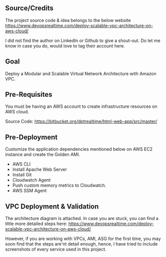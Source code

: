 
## Source/Credits

The project source code & idea belongs to the below website
https://www.devopsrealtime.com/deploy-scalable-vpc-architecture-on-aws-cloud/

I did not find the author on LinkedIn or Github to give a shout-out. Do let me know in case you do, would love to tag their account here.



## Goal
Deploy a Modular and Scalable Virtual Network Architecture with Amazon VPC.

## Pre-Requisites
You must be having an AWS account to create infrastructure resources on AWS cloud.

Source Code: https://bitbucket.org/dptrealtime/html-web-app/src/master/

## Pre-Deployment
Customize the application dependencies mentioned below on AWS EC2 instance and create the Golden AMI.

- AWS CLI
- Install Apache Web Server
- Install Git
- Cloudwatch Agent
- Push custom memory metrics to Cloudwatch.
- AWS SSM Agent

## VPC Deployment & Validation

The architecture diagram is attached. In case you are stuck, you can find a little more detailed steps here: https://www.devopsrealtime.com/deploy-scalable-vpc-architecture-on-aws-cloud/

However, if you are working with VPCs, AMI, ASG for the first time, you may soon find that the steps are'nt detail enough, hence, I have tried to include screenshots of every service used in this project.
